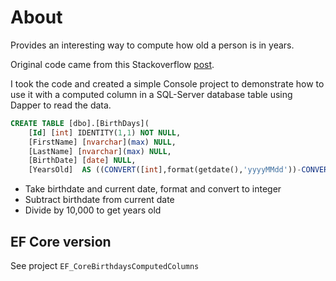 ﻿# About

Provides an interesting way to compute how old a person is in years.

Original code came from this Stackoverflow [post](https://stackoverflow.com/a/11942/5509738).

I took the code and created a simple Console project to demonstrate how to use it with a computed column in a SQL-Server database table using Dapper to read the data.

```sql
CREATE TABLE [dbo].[BirthDays](
	[Id] [int] IDENTITY(1,1) NOT NULL,
	[FirstName] [nvarchar](max) NULL,
	[LastName] [nvarchar](max) NULL,
	[BirthDate] [date] NULL,
	[YearsOld]  AS ((CONVERT([int],format(getdate(),'yyyyMMdd'))-CONVERT([int],format([BirthDate],'yyyyMMdd')))/(10000))
```

- Take birthdate and current date, format and convert to integer
- Subtract birthdate from current date
- Divide by 10,000 to get years old

## EF Core version

See project `EF_CoreBirthdaysComputedColumns`